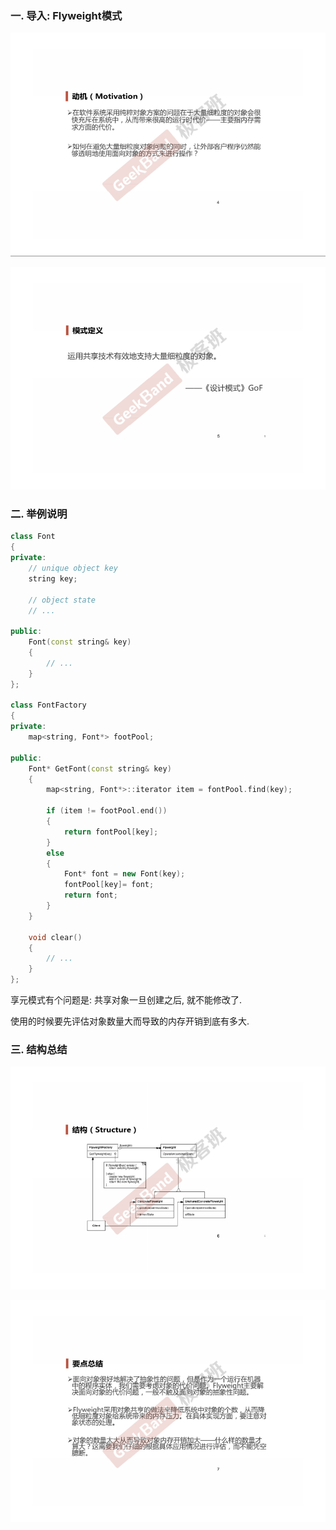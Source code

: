 ### 一. 导入: Flyweight模式

![](./pic/1.png)

![](./pic/2.png)

### 二. 举例说明

```cpp
class Font
{
private:
    // unique object key
    string key;

    // object state
    // ...

public:
    Font(const string& key)
    {
        // ...
    }
};

class FontFactory
{
private:
    map<string, Font*> footPool;

public:
    Font* GetFont(const string& key)
    {
        map<string, Font*>::iterator item = fontPool.find(key);

        if (item != footPool.end())
        {
            return fontPool[key];
        }
        else
        {
            Font* font = new Font(key);
            fontPool[key]= font;
            return font;
        }
    }

    void clear()
    {
        // ...
    }
};
```

享元模式有个问题是: 共享对象一旦创建之后, 就不能修改了.

使用的时候要先评估对象数量大而导致的内存开销到底有多大.

### 三. 结构总结

![](./pic/3.png)

![](./pic/4.png)